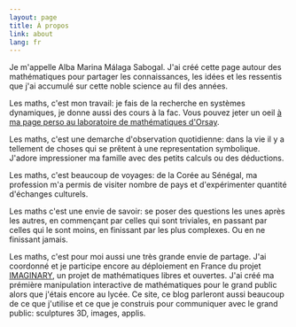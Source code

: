 ```yaml
---
layout: page
title: À propos
link: about
lang: fr
---
```


Je m'appelle Alba Marina Málaga Sabogal. J'ai créé cette page autour des mathématiques pour partager les connaissances, les idées et les ressentis que j'ai accumulé sur cette noble science au fil des années. 

Les maths, c'est mon travail: je fais de la recherche en systèmes dynamiques, je donne aussi des cours à la fac. Vous pouvez jeter un oeil [à ma page perso au laboratoire de mathématiques d'Orsay](http://www.math.u-psud.fr/~malaga).

Les maths, c'est une demarche d'observation quotidienne: dans la vie il y a tellement de choses qui se prêtent à une representation symbolique. J'adore impressioner ma famille avec des petits calculs ou des déductions.

Les maths, c'est beaucoup de voyages: de la Corée au Sénégal, ma profession m'a permis de visiter nombre de pays et d'expérimenter quantité d'échanges culturels.

Les maths c'est une envie de savoir: se poser des questions les unes après les autres, en commençant par celles qui sont triviales, en passant par celles qui le sont moins, en finissant par les plus complexes. Ou en ne finissant jamais. 

Les maths, c'est pour moi aussi une très grande envie de partage. J'ai coordonné et je participe encore au déploiement en France du projet [IMAGINARY](http://www.imaginary.org), un projet de mathématiques libres et ouvertes. J'ai créé ma prémière manipulation interactive de mathématiques pour le grand public alors que j'étais encore au lycée. Ce site, ce blog parleront aussi beaucoup de ce que j'utilise et ce que je construis pour communiquer avec le grand public: sculptures 3D, images, applis.

